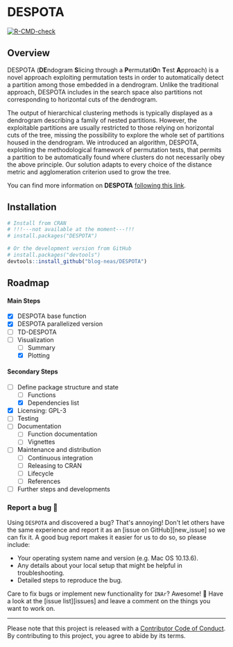 # DESPOTA <!-- <img src="man/img/hexlogo.png" align="right" height="138.5" /> -->


<!-- badger source: https://github.com/GuangchuangYu/badger -->
<!-- badges: start -->
<!-- [![CRAN status](https://www.r-pkg.org/badges/version/DESPOTA?color=orange)](https://cran.r-project.org/package=DESPOTA) -->
[![R-CMD-check](https://github.com/blog-neas/DESPOTA/actions/workflows/check-standard.yaml/badge.svg)](https://github.com/blog-neas/DESPOTA/actions/workflows/check-standard.yaml)
<!-- [![](https://img.shields.io/badge/lifecycle-experimental-orange.svg)](https://lifecycle.r-lib.org/articles/stages.html#experimental)
[![Project Status: Active - The project is being actively developed](https://www.repostatus.org/badges/latest/active.svg)](https://www.repostatus.org/#active)
[![codecov](https://codecov.io/gh/blog-neas/INAr/branch/main/graph/badge.svg?token=0XHCFZZYN8)](https://codecov.io/gh/blog-neas/INAr) 
[![License: GPL-3](https://img.shields.io/badge/license-GPL--3-blue.svg)](https://cran.r-project.org/web/licenses/GPL-3) -->
<!-- badges: end -->


## Overview
DESPOTA (**DE**ndogram **S**licing through a **P**ermutati**O**n **T**est **A**pproach) is a novel approach exploiting permutation tests in order to automatically detect a partition among those embedded in a dendrogram. Unlike the traditional approach, DESPOTA includes in the search space also partitions not corresponding to horizontal cuts of the dendrogram.

The output of hierarchical clustering methods is typically displayed as a dendrogram describing a family of nested partitions. However, the exploitable partitions are usually restricted to those relying on horizontal cuts of the tree, missing the possibility to explore the whole set of partitions housed in the dendrogram. We introduced an algorithm, DESPOTA, exploiting the methodological framework of permutation tests, that permits a partition to be automatically found where clusters do not necessarily obey the above principle. Our solution adapts to every choice of the distance metric and agglomeration criterion used to grow the tree.

You can find more information on **DESPOTA** [following this link](http://domenicovistocco.it/en/dv-blog/despota-page/).

## Installation

``` r
# Install from CRAN 
# !!!---not available at the moment---!!!
# install.packages("DESPOTA")

# Or the development version from GitHub
# install.packages("devtools")
devtools::install_github("blog-neas/DESPOTA")
```


## Roadmap

#### Main Steps

- [x] DESPOTA base function
- [x] DESPOTA parallelized version
- [ ] TD-DESPOTA
- [ ] Visualization
	- [ ] Summary
	- [x] Plotting

#### Secondary Steps

- [ ] Define package structure and state
	- [ ] Functions
	- [x] Dependencies list
- [x] Licensing: GPL-3
- [ ] Testing
- [ ] Documentation
	- [ ] Function documentation
	- [ ] Vignettes
- [ ] Maintenance and distribution
	- [ ] Continuous integration
	- [ ] Releasing to CRAN
	- [ ] Lifecycle
	- [ ] References
- [ ] Further steps and developments

### Report a bug 🐛

Using `DESPOTA` and discovered a bug? That's annoying! Don't let others have the same experience and report it as an [issue on GitHub][new_issue] so we can fix it. A good bug report makes it easier for us to do so, so please include:

* Your operating system name and version (e.g. Mac OS 10.13.6).
* Any details about your local setup that might be helpful in troubleshooting.
* Detailed steps to reproduce the bug.

Care to fix bugs or implement new functionality for `INAr`? Awesome! 👏 Have a look at the [issue list][issues] and leave a comment on the things you want to work on.

--------------------------------------------------------------------------------------------------------------------------------------------------

Please note that this project is released with a [Contributor Code of Conduct](https://www.contributor-covenant.org/version/2/1/code_of_conduct/).
By contributing to this project, you agree to abide by its terms.

